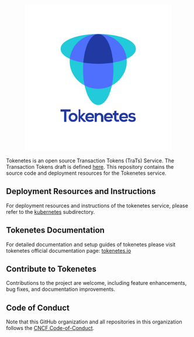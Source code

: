 <p align="center">
  <img src="docs/images/tokenetes - preview - transparent-02.png" alt="Tokenetes Logo" title="Tokenetes Logo" height="400">
</p>

Tokenetes is an open source Transaction Tokens (TraTs) Service. The Transaction Tokens draft is defined [here](https://datatracker.ietf.org/doc/draft-ietf-oauth-transaction-tokens/). This repository contains the source code and deployment resources for the Tokenetes service.

## Deployment Resources and Instructions
For deployment resources and instructions of the tokenetes service, please refer to the [kubernetes](https://github.com/tokenetes/tokenetes/tree/main/kubernetes) subdirectory.

## Tokenetes Documentation
For detailed documentation and setup guides of tokenetes please visit tokenetes official documentation page: [tokenetes.io](https://tokenetes.io)

## Contribute to Tokenetes
Contributions to the project are welcome, including feature enhancements, bug fixes, and documentation improvements.

## Code of Conduct
Note that this GitHub organization and all repositories in this organization follows the [CNCF Code-of-Conduct](https://github.com/cncf/foundation/blob/main/code-of-conduct.md).
